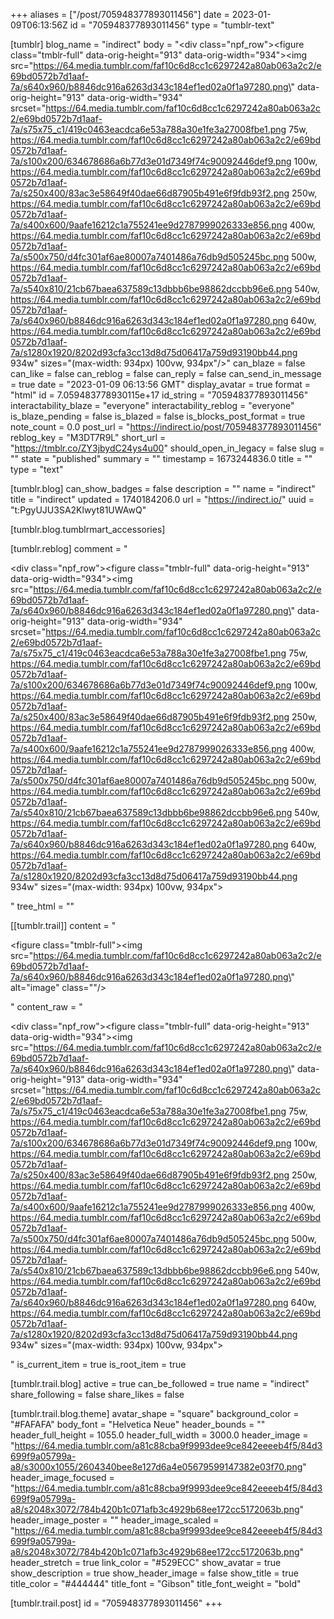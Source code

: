 +++
aliases = ["/post/705948377893011456"]
date = 2023-01-09T06:13:56Z
id = "705948377893011456"
type = "tumblr-text"

[tumblr]
blog_name = "indirect"
body = "<div class=\"npf_row\"><figure class=\"tmblr-full\" data-orig-height=\"913\" data-orig-width=\"934\"><img src=\"https://64.media.tumblr.com/faf10c6d8cc1c6297242a80ab063a2c2/e69bd0572b7d1aaf-7a/s640x960/b8846dc916a6263d343c184ef1ed02a0f1a97280.png\" data-orig-height=\"913\" data-orig-width=\"934\" srcset=\"https://64.media.tumblr.com/faf10c6d8cc1c6297242a80ab063a2c2/e69bd0572b7d1aaf-7a/s75x75_c1/419c0463eacdca6e53a788a30e1fe3a27008fbe1.png 75w, https://64.media.tumblr.com/faf10c6d8cc1c6297242a80ab063a2c2/e69bd0572b7d1aaf-7a/s100x200/634678686a6b77d3e01d7349f74c90092446def9.png 100w, https://64.media.tumblr.com/faf10c6d8cc1c6297242a80ab063a2c2/e69bd0572b7d1aaf-7a/s250x400/83ac3e58649f40dae66d87905b491e6f9fdb93f2.png 250w, https://64.media.tumblr.com/faf10c6d8cc1c6297242a80ab063a2c2/e69bd0572b7d1aaf-7a/s400x600/9aafe16212c1a755241ee9d2787999026333e856.png 400w, https://64.media.tumblr.com/faf10c6d8cc1c6297242a80ab063a2c2/e69bd0572b7d1aaf-7a/s500x750/d4fc301af6ae80007a7401486a76db9d505245bc.png 500w, https://64.media.tumblr.com/faf10c6d8cc1c6297242a80ab063a2c2/e69bd0572b7d1aaf-7a/s540x810/21cb67baea637589c13dbbb6be98862dccbb96e6.png 540w, https://64.media.tumblr.com/faf10c6d8cc1c6297242a80ab063a2c2/e69bd0572b7d1aaf-7a/s640x960/b8846dc916a6263d343c184ef1ed02a0f1a97280.png 640w, https://64.media.tumblr.com/faf10c6d8cc1c6297242a80ab063a2c2/e69bd0572b7d1aaf-7a/s1280x1920/8202d93cfa3cc13d8d75d06417a759d93190bb44.png 934w\" sizes=\"(max-width: 934px) 100vw, 934px\"/></figure></div>"
can_blaze = false
can_like = false
can_reblog = false
can_reply = false
can_send_in_message = true
date = "2023-01-09 06:13:56 GMT"
display_avatar = true
format = "html"
id = 7.059483778930115e+17
id_string = "705948377893011456"
interactability_blaze = "everyone"
interactability_reblog = "everyone"
is_blaze_pending = false
is_blazed = false
is_blocks_post_format = true
note_count = 0.0
post_url = "https://indirect.io/post/705948377893011456"
reblog_key = "M3DT7R9L"
short_url = "https://tmblr.co/ZY3jbydC24ys4u00"
should_open_in_legacy = false
slug = ""
state = "published"
summary = ""
timestamp = 1673244836.0
title = ""
type = "text"

[tumblr.blog]
can_show_badges = false
description = ""
name = "indirect"
title = "indirect"
updated = 1740184206.0
url = "https://indirect.io/"
uuid = "t:PgyUJU3SA2Klwyt81UWAwQ"

[tumblr.blog.tumblrmart_accessories]

[tumblr.reblog]
comment = "<p><div class=\"npf_row\"><figure class=\"tmblr-full\" data-orig-height=\"913\" data-orig-width=\"934\"><img src=\"https://64.media.tumblr.com/faf10c6d8cc1c6297242a80ab063a2c2/e69bd0572b7d1aaf-7a/s640x960/b8846dc916a6263d343c184ef1ed02a0f1a97280.png\" data-orig-height=\"913\" data-orig-width=\"934\" srcset=\"https://64.media.tumblr.com/faf10c6d8cc1c6297242a80ab063a2c2/e69bd0572b7d1aaf-7a/s75x75_c1/419c0463eacdca6e53a788a30e1fe3a27008fbe1.png 75w, https://64.media.tumblr.com/faf10c6d8cc1c6297242a80ab063a2c2/e69bd0572b7d1aaf-7a/s100x200/634678686a6b77d3e01d7349f74c90092446def9.png 100w, https://64.media.tumblr.com/faf10c6d8cc1c6297242a80ab063a2c2/e69bd0572b7d1aaf-7a/s250x400/83ac3e58649f40dae66d87905b491e6f9fdb93f2.png 250w, https://64.media.tumblr.com/faf10c6d8cc1c6297242a80ab063a2c2/e69bd0572b7d1aaf-7a/s400x600/9aafe16212c1a755241ee9d2787999026333e856.png 400w, https://64.media.tumblr.com/faf10c6d8cc1c6297242a80ab063a2c2/e69bd0572b7d1aaf-7a/s500x750/d4fc301af6ae80007a7401486a76db9d505245bc.png 500w, https://64.media.tumblr.com/faf10c6d8cc1c6297242a80ab063a2c2/e69bd0572b7d1aaf-7a/s540x810/21cb67baea637589c13dbbb6be98862dccbb96e6.png 540w, https://64.media.tumblr.com/faf10c6d8cc1c6297242a80ab063a2c2/e69bd0572b7d1aaf-7a/s640x960/b8846dc916a6263d343c184ef1ed02a0f1a97280.png 640w, https://64.media.tumblr.com/faf10c6d8cc1c6297242a80ab063a2c2/e69bd0572b7d1aaf-7a/s1280x1920/8202d93cfa3cc13d8d75d06417a759d93190bb44.png 934w\" sizes=\"(max-width: 934px) 100vw, 934px\"></figure></div></p>"
tree_html = ""

[[tumblr.trail]]
content = "<p><figure class=\"tmblr-full\"><img src=\"https://64.media.tumblr.com/faf10c6d8cc1c6297242a80ab063a2c2/e69bd0572b7d1aaf-7a/s640x960/b8846dc916a6263d343c184ef1ed02a0f1a97280.png\" alt=\"image\" class=\"\"/></figure></p>"
content_raw = "<p><div class=\"npf_row\"><figure class=\"tmblr-full\" data-orig-height=\"913\" data-orig-width=\"934\"><img src=\"https://64.media.tumblr.com/faf10c6d8cc1c6297242a80ab063a2c2/e69bd0572b7d1aaf-7a/s640x960/b8846dc916a6263d343c184ef1ed02a0f1a97280.png\" data-orig-height=\"913\" data-orig-width=\"934\" srcset=\"https://64.media.tumblr.com/faf10c6d8cc1c6297242a80ab063a2c2/e69bd0572b7d1aaf-7a/s75x75_c1/419c0463eacdca6e53a788a30e1fe3a27008fbe1.png 75w, https://64.media.tumblr.com/faf10c6d8cc1c6297242a80ab063a2c2/e69bd0572b7d1aaf-7a/s100x200/634678686a6b77d3e01d7349f74c90092446def9.png 100w, https://64.media.tumblr.com/faf10c6d8cc1c6297242a80ab063a2c2/e69bd0572b7d1aaf-7a/s250x400/83ac3e58649f40dae66d87905b491e6f9fdb93f2.png 250w, https://64.media.tumblr.com/faf10c6d8cc1c6297242a80ab063a2c2/e69bd0572b7d1aaf-7a/s400x600/9aafe16212c1a755241ee9d2787999026333e856.png 400w, https://64.media.tumblr.com/faf10c6d8cc1c6297242a80ab063a2c2/e69bd0572b7d1aaf-7a/s500x750/d4fc301af6ae80007a7401486a76db9d505245bc.png 500w, https://64.media.tumblr.com/faf10c6d8cc1c6297242a80ab063a2c2/e69bd0572b7d1aaf-7a/s540x810/21cb67baea637589c13dbbb6be98862dccbb96e6.png 540w, https://64.media.tumblr.com/faf10c6d8cc1c6297242a80ab063a2c2/e69bd0572b7d1aaf-7a/s640x960/b8846dc916a6263d343c184ef1ed02a0f1a97280.png 640w, https://64.media.tumblr.com/faf10c6d8cc1c6297242a80ab063a2c2/e69bd0572b7d1aaf-7a/s1280x1920/8202d93cfa3cc13d8d75d06417a759d93190bb44.png 934w\" sizes=\"(max-width: 934px) 100vw, 934px\"></figure></div></p>"
is_current_item = true
is_root_item = true

[tumblr.trail.blog]
active = true
can_be_followed = true
name = "indirect"
share_following = false
share_likes = false

[tumblr.trail.blog.theme]
avatar_shape = "square"
background_color = "#FAFAFA"
body_font = "Helvetica Neue"
header_bounds = ""
header_full_height = 1055.0
header_full_width = 3000.0
header_image = "https://64.media.tumblr.com/a81c88cba9f9993dee9ce842eeeeb4f5/84d3699f9a05799a-a8/s3000x1055/2604340bee8e127d6a4e05679599147382e03f70.png"
header_image_focused = "https://64.media.tumblr.com/a81c88cba9f9993dee9ce842eeeeb4f5/84d3699f9a05799a-a8/s2048x3072/784b420b1c071afb3c4929b68ee172cc5172063b.png"
header_image_poster = ""
header_image_scaled = "https://64.media.tumblr.com/a81c88cba9f9993dee9ce842eeeeb4f5/84d3699f9a05799a-a8/s2048x3072/784b420b1c071afb3c4929b68ee172cc5172063b.png"
header_stretch = true
link_color = "#529ECC"
show_avatar = true
show_description = true
show_header_image = false
show_title = true
title_color = "#444444"
title_font = "Gibson"
title_font_weight = "bold"

[tumblr.trail.post]
id = "705948377893011456"
+++
